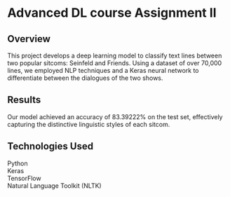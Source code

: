 # Advanced DL course Assignment II
## Overview
This project develops a deep learning model to classify text lines between two popular sitcoms: Seinfeld and Friends. Using a dataset of over 70,000 lines, we employed NLP techniques and a Keras neural network to differentiate between the dialogues of the two shows.

## Results
Our model achieved an accuracy of 83.39222% on the test set, effectively capturing the distinctive linguistic styles of each sitcom.

## Technologies Used
Python  
Keras  
TensorFlow  
Natural Language Toolkit (NLTK)


